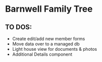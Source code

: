 # Barnwell Family Tree

## TO DOS:

- Create edit/add new member forms
- Move data over to a managed db
- Light house view for documents & photos
- Additional Details component
